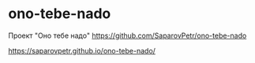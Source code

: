 # ono-tebe-nado
Проект "Оно тебе надо"
https://github.com/SaparovPetr/ono-tebe-nado

https://saparovpetr.github.io/ono-tebe-nado/
